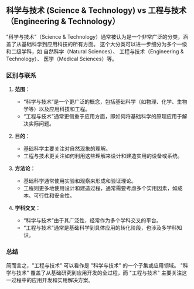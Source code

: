 ## 科学与技术 (Science & Technology) vs 工程与技术（Engineering & Technology）

"科学与技术"（Science & Technology）通常被认为是一个非常广泛的分类，涵盖了从基础科学到应用科技的所有方面。
这个大分类可以进一步细分为多个一级和二级学科，如
自然科学（Natural Sciences）、
工程与技术（Engineering & Technology）、
医学（Medical Sciences）等。

### 区别与联系

1. **范围**：  
   - “科学与技术”是一个更广泛的概念，包括基础科学（如物理、化学、生物学等）以及应用科技和工程。
   - “工程与技术”通常更侧重于应用方面，即如何将基础科学的原理应用于解决实际问题。

2. **目的**：  
   - 基础科学主要关注对自然现象的理解。
   - 工程与技术更关注如何利用这些理解来设计和建造实用的设备或系统。

3. **方法论**：  
   - 基础科学通常使用实验和观察来形成和验证理论。
   - 工程则更多地使用设计和建造过程，通常需要考虑多个实用因素，如成本、可行性和安全性。

4. **学科交叉**：  
   - “科学与技术”由于其广泛性，经常作为多个学科交叉的平台。
   - “工程与技术”通常是基础科学到具体应用的转化阶段，也涉及多学科知识。

### 总结

简而言之，"工程与技术" 可以看作是 "科学与技术" 的一个子集或应用领域。
"科学与技术" 覆盖了从基础研究到应用开发的全过程，而 "工程与技术" 主要关注这一过程中的应用开发和实用解决方案。